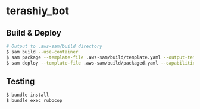 # terashiy_bot

## Build & Deploy

```sh
# Output to .aws-sam/build directory
$ sam build --use-container
$ sam package --template-file .aws-sam/build/template.yaml --output-template-file .aws-sam/build/packaged.yaml --s3-bucket <BUCKET_NAME>
$ sam deploy --template-file .aws-sam/build/packaged.yaml --capabilities CAPABILITY_IAM
```

## Testing

```bash
$ bundle install
$ bundle exec rubocop
```
